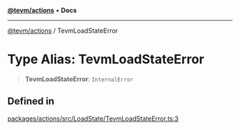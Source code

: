 [**@tevm/actions**](../README.md) • **Docs**

***

[@tevm/actions](../globals.md) / TevmLoadStateError

# Type Alias: TevmLoadStateError

> **TevmLoadStateError**: `InternalError`

## Defined in

[packages/actions/src/LoadState/TevmLoadStateError.ts:3](https://github.com/evmts/tevm-monorepo/blob/main/packages/actions/src/LoadState/TevmLoadStateError.ts#L3)

